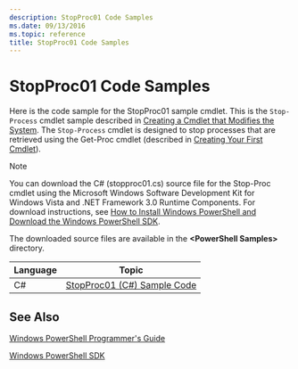 ```yaml
---
description: StopProc01 Code Samples
ms.date: 09/13/2016
ms.topic: reference
title: StopProc01 Code Samples
---
```

# StopProc01 Code Samples

Here is the code sample for the StopProc01 sample cmdlet. This is the `Stop-Process` cmdlet sample described in [Creating a Cmdlet that Modifies the System](../cmdlet/creating-a-cmdlet-that-modifies-the-system.md). The `Stop-Process` cmdlet is designed to stop processes that are retrieved using the Get-Proc cmdlet (described in [Creating Your First Cmdlet](../cmdlet/creating-a-cmdlet-without-parameters.md)).

> [!NOTE]
> You can download the C# (stopproc01.cs) source file for the Stop-Proc cmdlet using the Microsoft Windows Software Development Kit for Windows Vista and .NET Framework 3.0 Runtime Components. For download instructions, see [How to Install Windows PowerShell and Download the Windows PowerShell SDK](/powershell/scripting/developer/installing-the-windows-powershell-sdk).
>
> The downloaded source files are available in the **\<PowerShell Samples>** directory.

|Language|Topic|
|--------------|-----------|
|C#|[StopProc01 (C#) Sample Code](./stopproc01-csharp-sample-code.md)|

## See Also

[Windows PowerShell Programmer's Guide](./windows-powershell-programmer-s-guide.md)

[Windows PowerShell SDK](../windows-powershell-reference.md)
